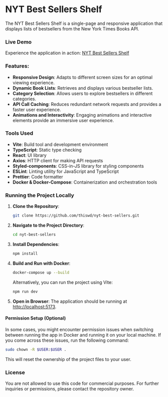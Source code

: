 # NYT Best Sellers Shelf

The NYT Best Sellers Shelf is a single-page and responsive application that displays lists of bestsellers from the New York Times Books API.

### Live Demo
Experience the application in action: [NYT Best Sellers Shelf](https://taupe-pothos-00dfc0.netlify.app/)

### Features:
- **Responsive Design**: Adapts to different screen sizes for an optimal viewing experience.
- **Dynamic Book Lists**: Retrieves and displays various bestseller lists.
- **Category Selection**: Allows users to explore bestsellers in different categories.
- **API Call Caching**: Reduces redundant network requests and provides a faster user experience.
- **Animations and Interactivity**: Engaging animations and interactive elements provide an immersive user experience.

### Tools Used
- **Vite**: Build tool and development environment
- **TypeScript**: Static type checking
- **React**: UI library
- **Axios**: HTTP client for making API requests
- **Styled-components**: CSS-in-JS library for styling components
- **ESLint**: Linting utility for JavaScript and TypeScript
- **Prettier**: Code formatter
- **Docker & Docker-Compose**: Containerization and orchestration tools

### Running the Project Locally
1. **Clone the Repository**:
   ```bash
   git clone https://github.com/thiswd/nyt-best-sellers.git
   ```

2. **Navigate to the Project Directory**:
   ```bash
   cd nyt-best-sellers
   ```
3. **Install Dependencies**:
   ```bash
   npm install
   ```

4. **Build and Run with Docker**:
   ```bash
   docker-compose up --build
   ```

   Alternatively, you can run the project using Vite:
   ```bash
   npm run dev
   ```

5. **Open in Browser**: The application should be running at [http://localhost:5173](http://localhost:5173).

#### Permission Setup (Optional)
In some cases, you might encounter permission issues when switching between running the app in Docker and running it on your local machine. If you come across these issues, run the following command:

```bash
sudo chown -R $USER:$USER .
```
This will reset the ownership of the project files to your user.

### License
You are not allowed to use this code for commercial purposes. For further inquiries or permissions, please contact the repository owner.
